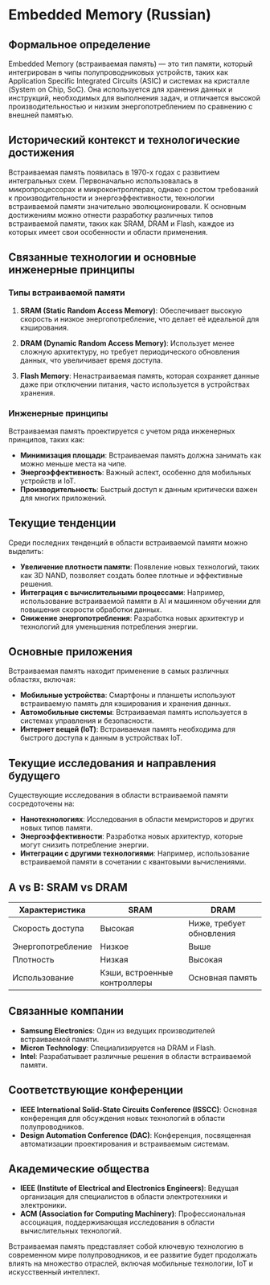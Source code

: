 # Embedded Memory (Russian)

## Формальное определение

Embedded Memory (встраиваемая память) — это тип памяти, который интегрирован в чипы полупроводниковых устройств, таких как Application Specific Integrated Circuits (ASIC) и системах на кристалле (System on Chip, SoC). Она используется для хранения данных и инструкций, необходимых для выполнения задач, и отличается высокой производительностью и низким энергопотреблением по сравнению с внешней памятью.

## Исторический контекст и технологические достижения

Встраиваемая память появилась в 1970-х годах с развитием интегральных схем. Первоначально использовалась в микропроцессорах и микроконтроллерах, однако с ростом требований к производительности и энергоэффективности, технологии встраиваемой памяти значительно эволюционировали. К основным достижениям можно отнести разработку различных типов встраиваемой памяти, таких как SRAM, DRAM и Flash, каждое из которых имеет свои особенности и области применения.

## Связанные технологии и основные инженерные принципы

### Типы встраиваемой памяти

1. **SRAM (Static Random Access Memory)**: Обеспечивает высокую скорость и низкое энергопотребление, что делает её идеальной для кэширования.
   
2. **DRAM (Dynamic Random Access Memory)**: Использует менее сложную архитектуру, но требует периодического обновления данных, что увеличивает время доступа.

3. **Flash Memory**: Ненастраиваемая память, которая сохраняет данные даже при отключении питания, часто используется в устройствах хранения.

### Инженерные принципы

Встраиваемая память проектируется с учетом ряда инженерных принципов, таких как:

- **Минимизация площади**: Встраиваемая память должна занимать как можно меньше места на чипе.
- **Энергоэффективность**: Важный аспект, особенно для мобильных устройств и IoT.
- **Производительность**: Быстрый доступ к данным критически важен для многих приложений.

## Текущие тенденции

Среди последних тенденций в области встраиваемой памяти можно выделить:

- **Увеличение плотности памяти**: Появление новых технологий, таких как 3D NAND, позволяет создать более плотные и эффективные решения.
- **Интеграция с вычислительными процессами**: Например, использование встраиваемой памяти в AI и машинном обучении для повышения скорости обработки данных.
- **Снижение энергопотребления**: Разработка новых архитектур и технологий для уменьшения потребления энергии.

## Основные приложения

Встраиваемая память находит применение в самых различных областях, включая:

- **Мобильные устройства**: Смартфоны и планшеты используют встраиваемую память для кэширования и хранения данных.
- **Автомобильные системы**: Встраиваемая память используется в системах управления и безопасности.
- **Интернет вещей (IoT)**: Встраиваемая память необходима для быстрого доступа к данным в устройствах IoT.

## Текущие исследования и направления будущего

Существующие исследования в области встраиваемой памяти сосредоточены на:

- **Нанотехнологиях**: Исследования в области мемристоров и других новых типов памяти.
- **Энергоэффективности**: Разработка новых архитектур, которые могут снизить потребление энергии.
- **Интеграции с другими технологиями**: Например, использование встраиваемой памяти в сочетании с квантовыми вычислениями.

## A vs B: SRAM vs DRAM

| Характеристика       | SRAM                          | DRAM                          |
|----------------------|-------------------------------|-------------------------------|
| Скорость доступа     | Высокая                       | Ниже, требует обновления      |
| Энергопотребление    | Низкое                        | Выше                          |
| Плотность            | Низкая                        | Высокая                       |
| Использование        | Кэши, встроенные контроллеры  | Основная память               |

## Связанные компании

- **Samsung Electronics**: Один из ведущих производителей встраиваемой памяти.
- **Micron Technology**: Специализируется на DRAM и Flash.
- **Intel**: Разрабатывает различные решения в области встраиваемой памяти.

## Соответствующие конференции

- **IEEE International Solid-State Circuits Conference (ISSCC)**: Основная конференция для обсуждения новых технологий в области полупроводников.
- **Design Automation Conference (DAC)**: Конференция, посвященная автоматизации проектирования и встраиваемым системам.

## Академические общества

- **IEEE (Institute of Electrical and Electronics Engineers)**: Ведущая организация для специалистов в области электротехники и электроники.
- **ACM (Association for Computing Machinery)**: Профессиональная ассоциация, поддерживающая исследования в области вычислительных технологий.

Встраиваемая память представляет собой ключевую технологию в современном мире полупроводников, и ее развитие будет продолжать влиять на множество отраслей, включая мобильные технологии, IoT и искусственный интеллект.